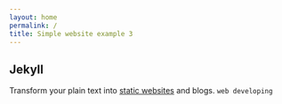```yaml
---
layout: home
permalink: /
title: Simple website example 3
---
```


## Jekyll

Transform your plain text into [static websites](https://jekyllrb.com/) and blogs. `web developing`